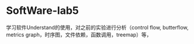 # SoftWare-lab5
学习软件Understand的使用，对之前的实验进行分析（control flow, butterflow, metrics graph，时序图，文件依赖，函数调用，treemap）等，
